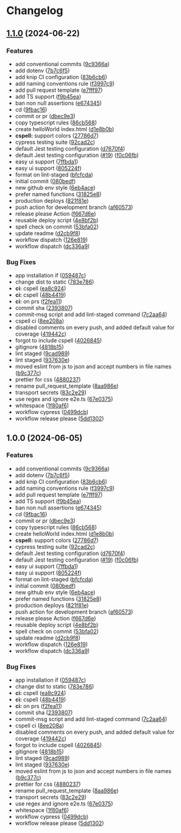# Changelog

## [1.1.0](https://github.com/gentlementlegen/ts-template/compare/v1.0.0...v1.1.0) (2024-06-22)


### Features

* add conventional commits ([9c9366a](https://github.com/gentlementlegen/ts-template/commit/9c9366ad423cfb450909c36f735aa08c222cd319))
* add dotenv ([7b7c6f5](https://github.com/gentlementlegen/ts-template/commit/7b7c6f5decd076cf833352c03906e2dcb514428f))
* add knip CI configuration ([83b6cb6](https://github.com/gentlementlegen/ts-template/commit/83b6cb68ce08cd279b315718586ad8f136e065ba))
* add naming conventions rule ([f3997c9](https://github.com/gentlementlegen/ts-template/commit/f3997c9b635dc8d027965b65079423bbba268986))
* add pull request template ([e7fff97](https://github.com/gentlementlegen/ts-template/commit/e7fff971d1ef38f2fc18516c5ba45322490a4a8c))
* add TS support ([f9b45ea](https://github.com/gentlementlegen/ts-template/commit/f9b45eaae8f7e2da76cd9979fd60217f4d4938cc))
* ban non null assertions ([e674345](https://github.com/gentlementlegen/ts-template/commit/e6743454269235a4d1b632742fd723287e16a190))
* cd ([9fbac16](https://github.com/gentlementlegen/ts-template/commit/9fbac16e59476e56333baa5c7e89fb177ed40313))
* commit or pr ([dbec9e3](https://github.com/gentlementlegen/ts-template/commit/dbec9e30f1bbfb9a6514cb68c0507db37dd7cf2b))
* copy typescript rules ([86cb568](https://github.com/gentlementlegen/ts-template/commit/86cb56883e02419c919c7646d62fea530a5ff99f))
* create helloWorld index.html ([d1e8b0b](https://github.com/gentlementlegen/ts-template/commit/d1e8b0b52130f6cc206675b7e2b8b616da2fda81))
* **cspell:** support colors ([27786d7](https://github.com/gentlementlegen/ts-template/commit/27786d7d0ba92c4268395ab38675627bc9bef8ea))
* cypress testing suite ([92cad2c](https://github.com/gentlementlegen/ts-template/commit/92cad2c46aabc81b42a926298270adbd38adffdc))
* default Jest testing configuration ([d7670f4](https://github.com/gentlementlegen/ts-template/commit/d7670f4d4b7ba307052117a9928540b9d967ec13))
* default Jest testing configuration ([#19](https://github.com/gentlementlegen/ts-template/issues/19)) ([f0c06fb](https://github.com/gentlementlegen/ts-template/commit/f0c06fba5fdcc6919d009f17197b303916608530))
* easy ui support ([7ffbda1](https://github.com/gentlementlegen/ts-template/commit/7ffbda1732fbb579cb0f9db0e8e59a8521b02725))
* easy ui support ([805224f](https://github.com/gentlementlegen/ts-template/commit/805224f0a3c2fb13205e0d0fe184844e99fab02d))
* format on lint-staged ([bfcfcda](https://github.com/gentlementlegen/ts-template/commit/bfcfcdaab8c0aed6fda112e579d9f4f4bb557ee0))
* initial commit ([080bedf](https://github.com/gentlementlegen/ts-template/commit/080bedf1c104dd8ace4495edd595fbcee3c22ab9))
* new github env style ([6eb4ace](https://github.com/gentlementlegen/ts-template/commit/6eb4ace9aff0ce51d1b09befa1b85e09c6eca81f))
* prefer named functions ([31825e8](https://github.com/gentlementlegen/ts-template/commit/31825e82fc48c0e4b8480598f291ce8b1bc88d1a))
* production deploys ([821f81e](https://github.com/gentlementlegen/ts-template/commit/821f81e95925b9dcfc8ae6631bae3150b1cfcb27))
* push action for development branch ([af60573](https://github.com/gentlementlegen/ts-template/commit/af605734b9a66fa4b1d5b5887704e2940de43cf6))
* release please Action ([f667d6e](https://github.com/gentlementlegen/ts-template/commit/f667d6e730e1bfdd68a577f844a66216cd8446cf))
* reusable deploy script ([4e8bf2b](https://github.com/gentlementlegen/ts-template/commit/4e8bf2b14aa38ad0e3bcdd82a4e080be86d77179))
* spell check on commit ([53bfa02](https://github.com/gentlementlegen/ts-template/commit/53bfa0258251b2e775699bfc6a5120f174ccaf58))
* update readme ([d2cb9f8](https://github.com/gentlementlegen/ts-template/commit/d2cb9f89841650c76596a03d0eab4a3026244247))
* workflow dispatch ([126e819](https://github.com/gentlementlegen/ts-template/commit/126e819301653d30eede0849d258e44db973f2ba))
* workflow dispatch ([dc336a9](https://github.com/gentlementlegen/ts-template/commit/dc336a9d2902a4c425491ac61fbc5325ad6e4826))


### Bug Fixes

* app installation if ([059487c](https://github.com/gentlementlegen/ts-template/commit/059487c910fbf671ef99a058631af40ed83ed12c))
* change dist to static ([783e786](https://github.com/gentlementlegen/ts-template/commit/783e786dfce63e702672f5a09f58935fad75b1ae))
* **ci:** cspell ([ea8c924](https://github.com/gentlementlegen/ts-template/commit/ea8c924d95ef36ef5ece2ac3a5b6e0153c6b816a))
* **ci:** cspell ([48b4419](https://github.com/gentlementlegen/ts-template/commit/48b441995dbc0a78b5de5bb2dd353fa77ef804ae))
* **ci:** on prs ([f2fea11](https://github.com/gentlementlegen/ts-template/commit/f2fea11b632888bd7f7eebb310905843d6c57f70))
* commit sha ([2393807](https://github.com/gentlementlegen/ts-template/commit/23938078cf1e720c714698d6b966dff395153c61))
* commit-msg script and add lint-staged command ([7c2aa64](https://github.com/gentlementlegen/ts-template/commit/7c2aa64df980c4937812c09d4038b19de7ea8cda))
* cspell ci ([8ee208a](https://github.com/gentlementlegen/ts-template/commit/8ee208a1dd30d5c708a61e636cca29b04b373aac))
* disabled comments on every push, and added default value for coverage ([419442c](https://github.com/gentlementlegen/ts-template/commit/419442c644651ec8db72e26f446b56123b284ebf))
* forgot to include cspell ([4026845](https://github.com/gentlementlegen/ts-template/commit/4026845606011433d71c78a921ebf1f93d5d83e8))
* gitignore ([4818b15](https://github.com/gentlementlegen/ts-template/commit/4818b15f6f0b3cdfe74a96fd8fa94c0f6ed6461c))
* lint staged ([9cad989](https://github.com/gentlementlegen/ts-template/commit/9cad989afff96c8786db86cb92df64e808b5f405))
* lint staged ([937630e](https://github.com/gentlementlegen/ts-template/commit/937630eb4abf93b7f3055b660e9bebc809d53399))
* moved eslint from js to json and accept numbers in file names ([b9c377c](https://github.com/gentlementlegen/ts-template/commit/b9c377c9b1c2dc8840622027c996cf626f996920))
* prettier for css ([4880237](https://github.com/gentlementlegen/ts-template/commit/4880237fb5d524e8315638f10bae984f3942999c))
* rename pull_request_template ([8aa986e](https://github.com/gentlementlegen/ts-template/commit/8aa986e6885173d56f628ee6d887d3619a19407c))
* transport secrets ([83c2e29](https://github.com/gentlementlegen/ts-template/commit/83c2e2948ccce120400f943334a2c3bdb573f175))
* use regex and ignore e2e.ts ([67e0375](https://github.com/gentlementlegen/ts-template/commit/67e0375fca861d1d71fdbfac436f667d758b448a))
* whitespace ([1f80af6](https://github.com/gentlementlegen/ts-template/commit/1f80af63af8b2c1d97b125fd64b0a248e8d4ded0))
* workflow cypress ([0499dcb](https://github.com/gentlementlegen/ts-template/commit/0499dcbe14472c86b0a50169a86f2e6282d6c323))
* workflow release please ([5dd1302](https://github.com/gentlementlegen/ts-template/commit/5dd1302a93822de66b216bdd5293b110eeda75c8))

## 1.0.0 (2024-06-05)


### Features

* add conventional commits ([9c9366a](https://github.com/ubiquity/ts-template/commit/9c9366ad423cfb450909c36f735aa08c222cd319))
* add dotenv ([7b7c6f5](https://github.com/ubiquity/ts-template/commit/7b7c6f5decd076cf833352c03906e2dcb514428f))
* add knip CI configuration ([83b6cb6](https://github.com/ubiquity/ts-template/commit/83b6cb68ce08cd279b315718586ad8f136e065ba))
* add naming conventions rule ([f3997c9](https://github.com/ubiquity/ts-template/commit/f3997c9b635dc8d027965b65079423bbba268986))
* add pull request template ([e7fff97](https://github.com/ubiquity/ts-template/commit/e7fff971d1ef38f2fc18516c5ba45322490a4a8c))
* add TS support ([f9b45ea](https://github.com/ubiquity/ts-template/commit/f9b45eaae8f7e2da76cd9979fd60217f4d4938cc))
* ban non null assertions ([e674345](https://github.com/ubiquity/ts-template/commit/e6743454269235a4d1b632742fd723287e16a190))
* cd ([9fbac16](https://github.com/ubiquity/ts-template/commit/9fbac16e59476e56333baa5c7e89fb177ed40313))
* commit or pr ([dbec9e3](https://github.com/ubiquity/ts-template/commit/dbec9e30f1bbfb9a6514cb68c0507db37dd7cf2b))
* copy typescript rules ([86cb568](https://github.com/ubiquity/ts-template/commit/86cb56883e02419c919c7646d62fea530a5ff99f))
* create helloWorld index.html ([d1e8b0b](https://github.com/ubiquity/ts-template/commit/d1e8b0b52130f6cc206675b7e2b8b616da2fda81))
* **cspell:** support colors ([27786d7](https://github.com/ubiquity/ts-template/commit/27786d7d0ba92c4268395ab38675627bc9bef8ea))
* cypress testing suite ([92cad2c](https://github.com/ubiquity/ts-template/commit/92cad2c46aabc81b42a926298270adbd38adffdc))
* default Jest testing configuration ([d7670f4](https://github.com/ubiquity/ts-template/commit/d7670f4d4b7ba307052117a9928540b9d967ec13))
* default Jest testing configuration ([#19](https://github.com/ubiquity/ts-template/issues/19)) ([f0c06fb](https://github.com/ubiquity/ts-template/commit/f0c06fba5fdcc6919d009f17197b303916608530))
* easy ui support ([7ffbda1](https://github.com/ubiquity/ts-template/commit/7ffbda1732fbb579cb0f9db0e8e59a8521b02725))
* easy ui support ([805224f](https://github.com/ubiquity/ts-template/commit/805224f0a3c2fb13205e0d0fe184844e99fab02d))
* format on lint-staged ([bfcfcda](https://github.com/ubiquity/ts-template/commit/bfcfcdaab8c0aed6fda112e579d9f4f4bb557ee0))
* initial commit ([080bedf](https://github.com/ubiquity/ts-template/commit/080bedf1c104dd8ace4495edd595fbcee3c22ab9))
* new github env style ([6eb4ace](https://github.com/ubiquity/ts-template/commit/6eb4ace9aff0ce51d1b09befa1b85e09c6eca81f))
* prefer named functions ([31825e8](https://github.com/ubiquity/ts-template/commit/31825e82fc48c0e4b8480598f291ce8b1bc88d1a))
* production deploys ([821f81e](https://github.com/ubiquity/ts-template/commit/821f81e95925b9dcfc8ae6631bae3150b1cfcb27))
* push action for development branch ([af60573](https://github.com/ubiquity/ts-template/commit/af605734b9a66fa4b1d5b5887704e2940de43cf6))
* release please Action ([f667d6e](https://github.com/ubiquity/ts-template/commit/f667d6e730e1bfdd68a577f844a66216cd8446cf))
* reusable deploy script ([4e8bf2b](https://github.com/ubiquity/ts-template/commit/4e8bf2b14aa38ad0e3bcdd82a4e080be86d77179))
* spell check on commit ([53bfa02](https://github.com/ubiquity/ts-template/commit/53bfa0258251b2e775699bfc6a5120f174ccaf58))
* update readme ([d2cb9f8](https://github.com/ubiquity/ts-template/commit/d2cb9f89841650c76596a03d0eab4a3026244247))
* workflow dispatch ([126e819](https://github.com/ubiquity/ts-template/commit/126e819301653d30eede0849d258e44db973f2ba))
* workflow dispatch ([dc336a9](https://github.com/ubiquity/ts-template/commit/dc336a9d2902a4c425491ac61fbc5325ad6e4826))


### Bug Fixes

* app installation if ([059487c](https://github.com/ubiquity/ts-template/commit/059487c910fbf671ef99a058631af40ed83ed12c))
* change dist to static ([783e786](https://github.com/ubiquity/ts-template/commit/783e786dfce63e702672f5a09f58935fad75b1ae))
* **ci:** cspell ([ea8c924](https://github.com/ubiquity/ts-template/commit/ea8c924d95ef36ef5ece2ac3a5b6e0153c6b816a))
* **ci:** cspell ([48b4419](https://github.com/ubiquity/ts-template/commit/48b441995dbc0a78b5de5bb2dd353fa77ef804ae))
* **ci:** on prs ([f2fea11](https://github.com/ubiquity/ts-template/commit/f2fea11b632888bd7f7eebb310905843d6c57f70))
* commit sha ([2393807](https://github.com/ubiquity/ts-template/commit/23938078cf1e720c714698d6b966dff395153c61))
* commit-msg script and add lint-staged command ([7c2aa64](https://github.com/ubiquity/ts-template/commit/7c2aa64df980c4937812c09d4038b19de7ea8cda))
* cspell ci ([8ee208a](https://github.com/ubiquity/ts-template/commit/8ee208a1dd30d5c708a61e636cca29b04b373aac))
* disabled comments on every push, and added default value for coverage ([419442c](https://github.com/ubiquity/ts-template/commit/419442c644651ec8db72e26f446b56123b284ebf))
* forgot to include cspell ([4026845](https://github.com/ubiquity/ts-template/commit/4026845606011433d71c78a921ebf1f93d5d83e8))
* gitignore ([4818b15](https://github.com/ubiquity/ts-template/commit/4818b15f6f0b3cdfe74a96fd8fa94c0f6ed6461c))
* lint staged ([9cad989](https://github.com/ubiquity/ts-template/commit/9cad989afff96c8786db86cb92df64e808b5f405))
* lint staged ([937630e](https://github.com/ubiquity/ts-template/commit/937630eb4abf93b7f3055b660e9bebc809d53399))
* moved eslint from js to json and accept numbers in file names ([b9c377c](https://github.com/ubiquity/ts-template/commit/b9c377c9b1c2dc8840622027c996cf626f996920))
* prettier for css ([4880237](https://github.com/ubiquity/ts-template/commit/4880237fb5d524e8315638f10bae984f3942999c))
* rename pull_request_template ([8aa986e](https://github.com/ubiquity/ts-template/commit/8aa986e6885173d56f628ee6d887d3619a19407c))
* transport secrets ([83c2e29](https://github.com/ubiquity/ts-template/commit/83c2e2948ccce120400f943334a2c3bdb573f175))
* use regex and ignore e2e.ts ([67e0375](https://github.com/ubiquity/ts-template/commit/67e0375fca861d1d71fdbfac436f667d758b448a))
* whitespace ([1f80af6](https://github.com/ubiquity/ts-template/commit/1f80af63af8b2c1d97b125fd64b0a248e8d4ded0))
* workflow cypress ([0499dcb](https://github.com/ubiquity/ts-template/commit/0499dcbe14472c86b0a50169a86f2e6282d6c323))
* workflow release please ([5dd1302](https://github.com/ubiquity/ts-template/commit/5dd1302a93822de66b216bdd5293b110eeda75c8))
